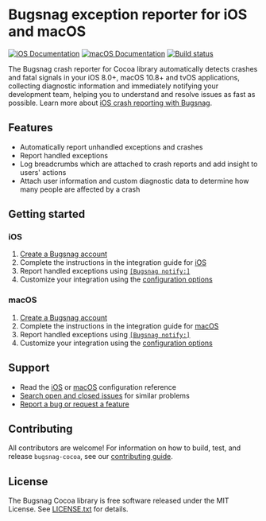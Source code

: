 # Bugsnag exception reporter for iOS and macOS
[![iOS Documentation](https://img.shields.io/badge/ios_documentation-latest-blue.svg)](http://docs.bugsnag.com/platforms/ios/)
[![macOS Documentation](https://img.shields.io/badge/macos_documentation-latest-blue.svg)](http://docs.bugsnag.com/platforms/macos/)
[![Build status](https://travis-ci.com/bugsnag/bugsnag-cocoa.svg?branch=master)](https://travis-ci.com/bugsnag/bugsnag-cocoa)

The Bugsnag crash reporter for Cocoa library automatically detects crashes and fatal signals in your iOS 8.0+, macOS 10.8+ and tvOS applications, collecting diagnostic information and immediately notifying your development team, helping you to understand and resolve issues as fast as possible. Learn more about [iOS crash reporting with Bugsnag](https://www.bugsnag.com/platforms/ios-crash-reporting/).

## Features

* Automatically report unhandled exceptions and crashes
* Report handled exceptions
* Log breadcrumbs which are attached to crash reports and add insight to users' actions
* Attach user information and custom diagnostic data to determine how many people are affected by a crash


## Getting started

### iOS

1. [Create a Bugsnag account](https://bugsnag.com)
1. Complete the instructions in the integration guide for [iOS](http://docs.bugsnag.com/platforms/ios/)
1. Report handled exceptions using [`[Bugsnag notify:]`](http://docs.bugsnag.com/platforms/ios/reporting-handled-exceptions/)
1. Customize your integration using the [configuration options](http://docs.bugsnag.com/platforms/ios/configuration-options/)

### macOS

1. [Create a Bugsnag account](https://bugsnag.com)
1. Complete the instructions in the integration guide for [macOS](http://docs.bugsnag.com/platforms/osx/)
1. Report handled exceptions using [`[Bugsnag notify:]`](http://docs.bugsnag.com/platforms/osx/reporting-handled-exceptions/)
1. Customize your integration using the [configuration options](http://docs.bugsnag.com/platforms/osx/configuration-options/)

## Support

* Read the [iOS](http://docs.bugsnag.com/platforms/ios/configuration-options) or [macOS](http://docs.bugsnag.com/platforms/osx/configuration-options) configuration reference
* [Search open and closed issues](https://github.com/bugsnag/bugsnag-cocoa/issues?utf8=✓&q=is%3Aissue) for similar problems
* [Report a bug or request a feature](https://github.com/bugsnag/bugsnag-cocoa/issues/new)


## Contributing

All contributors are welcome! For information on how to build, test,
and release `bugsnag-cocoa`, see our
[contributing guide](https://github.com/bugsnag/bugsnag-cocoa/blob/master/CONTRIBUTING.md).


## License

The Bugsnag Cocoa library is free software released under the MIT License.
See [LICENSE.txt](https://github.com/bugsnag/bugsnag-cocoa/blob/master/LICENSE.txt)
for details.

